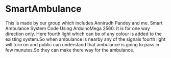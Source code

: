 # SmartAmbulance
This is made by our group which includes
Annirudh Pandey and me.
Smart Ambulance System Code Using ArduinoMega 2560.
It is for one way direction only.
Here fourth light which can be of any colour is added to the existing system.So when ambulance is nearby any of the signals fourth light will turn on and public can understand that ambulance is going to pass in few munutes.So they can make there way for the ambulance.
